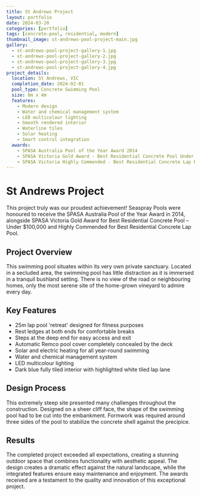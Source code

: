 ```yaml
---
title: St Andrews Project
layout: portfolio
date: 2024-03-20
categories: [portfolio]
tags: [concrete-pool, residential, modern]
thumbnail_image: st-andrews-pool-project-main.jpg
gallery:
  - st-andrews-pool-project-gallery-1.jpg
  - st-andrews-pool-project-gallery-2.jpg
  - st-andrews-pool-project-gallery-3.jpg
  - st-andrews-pool-project-gallery-4.jpg
project_details:
  location: St Andrews, VIC
  completion_date: 2024-02-01
  pool_type: Concrete Swimming Pool
  size: 8m x 4m
  features:
    - Modern design
    - Water and chemical management system
    - LED multicolour lighting
    - Smooth rendered interior
    - Waterline tiles
    - Solar heating
    - Smart control integration
  awards:
    - SPASA Australia Pool of the Year Award 2014
    - SPASA Victoria Gold Award - Best Residential Concrete Pool Under $100,000
    - SPASA Victoria Highly Commended - Best Residential Concrete Lap Pool
---
```


# St Andrews Project

This project truly was our proudest achievement! Seaspray Pools were honoured to receive the SPASA Australia Pool of the Year Award in 2014, alongside SPASA Victoria Gold Award for Best Residential Concrete Pool – Under $100,000 and Highly Commended for Best Residential Concrete Lap Pool.

## Project Overview

This swimming pool situates within its very own private sanctuary. Located in a secluded area, the swimming pool has little distraction as it is immersed in a tranquil bushland setting. There is no view of the road or neighbouring homes, only the most serene site of the home-grown vineyard to admire every day.

## Key Features

- 25m lap pool 'retreat' designed for fitness purposes
- Rest ledges at both ends for comfortable breaks
- Steps at the deep end for easy access and exit
- Automatic Remco pool cover completely concealed by the deck
- Solar and electric heating for all year-round swimming
- Water and chemical management system
- LED multicolour lighting
- Dark blue fully tiled interior with highlighted white tiled lap lane

## Design Process

This extremely steep site presented many challenges throughout the construction. Designed on a sheer cliff face, the shape of the swimming pool had to be cut into the embankment. Formwork was required around three sides of the pool to stabilize the concrete shell against the precipice.

## Results

The completed project exceeded all expectations, creating a stunning outdoor space that combines functionality with aesthetic appeal. The design creates a dramatic effect against the natural landscape, while the integrated features ensure easy maintenance and enjoyment. The awards received are a testament to the quality and innovation of this exceptional project.

